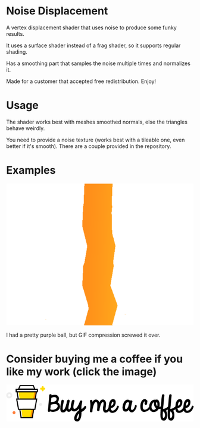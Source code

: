 # Noise Displacement

A vertex displacement shader that uses noise to produce some funky results. 

It uses a surface shader instead of a frag shader, so it supports regular shading.

Has a smoothing part that samples the noise multiple times and normalizes it.

Made for a customer that accepted free redistribution. Enjoy!

# Usage

The shader works best with meshes smoothed normals, else the triangles behave weirdly.

You need to provide a noise texture (works best with a tileable one, even better if it's smooth). There are a couple provided in the repository.

# Examples

![Noise Displacement](Renders/Bar.gif "Noise Displacement")

I had a pretty purple ball, but GIF compression screwed it over.

# Consider buying me a coffee if you like my work (click the image)
[![Foo](Renders/coffee.png)](https://www.buymeacoffee.com/ZcRuWpUBf)

